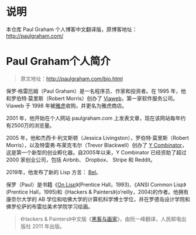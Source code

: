# 说明
本仓库 Paul Graham 个人博客中文翻译版，原博客地址：http://paulgraham.com/

# Paul Graham个人简介
> 原文地址：http://paulgraham.com/bio.html

保罗·格雷厄姆（Paul Graham）是一名程序员、作家和投资者。在 1995 年，他和罗伯特·莫里斯（Robert Morris）创办了 [Viaweb](https://en.wikipedia.org/wiki/Viaweb)，第一家软件服务公司。Viaweb 于 1998 年被[雅虎](http://docs.yahoo.com/docs/pr/release184.html)收购，并更名为雅虎商店。

2001 年，他开始在个人网站 paulgraham.com 上发表文章，现在该网站每年约有2500万的浏览量。

2005 年，他和杰西卡·利文斯顿（Jessica Livingston），罗伯特·莫里斯（Robert Morris），以及特雷弗·布莱克韦尔（Trevor Blackwell）创办了 [Y Combinator](http://ycombinator.com/)，这是第一个新型的创业孵化器。自2005年以来，Y Combinator 已经资助了超过 2000 家创业公司，包括 Airbnb、 Dropbox、 Stripe 和 Reddit。

2019年，他发布了新的 Lisp 方言： [Bel](http://paulgraham.com/bel.html)。

保罗（Paul）是书籍《[On Lisp](http://www.amazon.com/exec/obidos/ISBN=0130305529)》(Prentice Hall，1993)、《ANSI Common Lisp》(Prentice Hall，1995)和《Hackers & Painters》(o’reilly，2004)的作者。他拥有康奈尔大学的 AB 学位和哈佛大学的计算机科学博士学位，并在罗德岛设计学院和佛罗伦萨的布雷拉美术学院学习绘画。

> 《Hackers & Painters》中文版《[黑客与画家](https://book.douban.com/subject/6021440/)》，由阮一峰翻译，人民邮电出版社 2011 年出版。